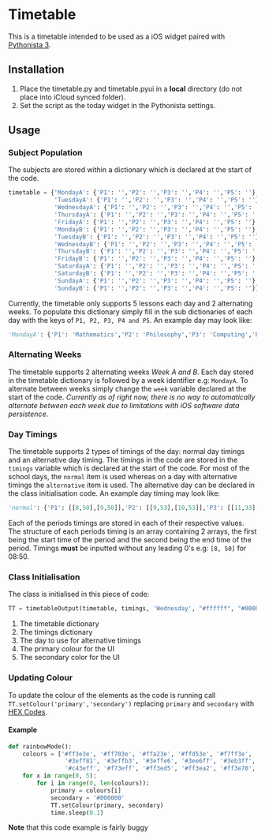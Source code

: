 # Timetable
This is a timetable intended to be used as a iOS widget paired with [Pythonista 3](http://omz-software.com/pythonista/).
## Installation
1. Place the timetable.py and timetable.pyui in a **local** directory (do not place into iCloud synced folder).
2. Set the script as the today widget in the Pythonista settings.
## Usage
### Subject Population
The subjects are stored within a dictionary which is declared at the start of the code.
```python
timetable = {'MondayA': {'P1': '','P2': '','P3': '','P4': '','P5': ''},
             'TuesdayA': {'P1': '','P2': '','P3': '','P4': '','P5': ''},
             'WednesdayA': {'P1': '','P2': '','P3': '','P4': '','P5': ''},
             'ThursdayA': {'P1': '','P2': '','P3': '','P4': '','P5': ''},
             'FridayA': {'P1': '','P2': '','P3': '','P4': '','P5': ''},
             'MondayB': {'P1': '','P2': '','P3': '','P4': '','P5': ''},
             'TuesdayB': {'P1': '','P2': '','P3': '','P4': '','P5': ''},
             'WednesdayB': {'P1': '','P2': '','P3': '','P4': '','P5': ''},
             'ThursdayB': {'P1': '','P2': '','P3': '','P4': '','P5': ''},
             'FridayB': {'P1': '','P2': '','P3': '','P4': '','P5': ''},
             'SaturdayA': {'P1': '','P2': '','P3': '','P4': '','P5': ''},
             'SaturdayB': {'P1': '','P2': '','P3': '','P4': '','P5': ''},
             'SundayA': {'P1': '','P2': '','P3': '','P4': '','P5': ''},
             'SundayB': {'P1': '','P2': '','P3': '','P4': '','P5': ''}}
```
Currently, the timetable only supports 5 lessons each day and 2 alternating weeks. To populate this dictionary simply fill in the sub dictionaries of each day with the keys of `P1, P2, P3, P4 and P5`. An example day may look like:
```python
'MondayA': {'P1': 'Mathematics','P2': 'Philosophy','P3': 'Computing','P4': 'Study','P5': 'Ethics'}
```
### Alternating Weeks
The timetable supports 2 alternating weeks *Week A and B*. Each day stored in the timetable dictionary is followed by a week identifier e.g: `MondayA`. To alternate between weeks simply change the `week` variable declared at the start of the code. *Currently as of right now, there is no way to automatically alternate between each week due to limitations with iOS software data persistence*.
### Day Timings
The timetable supports 2 types of timings of the day: normal day timings and an alternative day timing. The timings in the code are stored in the `timings` variable which is declared at the start of the code. For most of the school days, the `normal` item is used whereas on a day with alternative timings the `alternative` item is used. The alternative day can be declared in the class initialisation code. An example day timing may look like:
```python
'normal': {'P1': [[8,50],[9,50]],'P2': [[9,53],[10,53]],'P3': [[11,33],[12,33]],'P4': [[13,11],[14,11]],'P5': [[14,14],[15,14]]}
```
Each of the periods timings are stored in each of their respective values. The structure of each periods timing is an array containing 2 arrays, the first being the start time of the period and the second being the end time of the period. Timings **must** be inputted without any leading 0's e.g: `[8, 50]` for 08:50.
### Class Initialisation
The class is initialised in this piece of code:
```python
TT = timetableOutput(timetable, timings, 'Wednesday', "#ffffff", "#000000")
```
1. The timetable dictionary
2. The timings dictionary
3. The day to use for alternative timings
4. The primary colour for the UI
5. The secondary color for the UI
### Updating Colour
To update the colour of the elements as the code is running call `TT.setColour('primary','secondary')` replacing `primary` and `secondary` with [HEX Codes](http://www.color-hex.com/).
#### Example
```python
def rainbowMode():            
    colours = ['#ff3e3e', '#ff703e', '#ffa23e', '#ffd53e', '#f7ff3e', '#c4ff3e', '#92ff3e', '#5fff3e', '#3eff4e',
                '#3eff81', '#3effb3', '#3effe6', '#3ee6ff', '#3eb3ff', '#3e81ff', '#3e4eff', '#5f3eff', '#923eff',
                '#c43eff', '#f73eff', '#ff3ed5', '#ff3ea2', '#ff3e70', '#ff3e3e']            
    for x in range(0, 5):
	    for i in range(0, len(colours)):
	        primary = colours[i]
	        secondary = '#000000'
	        TT.setColour(primary, secondary)
	        time.sleep(0.1)
```
**Note** that this code example is fairly buggy
